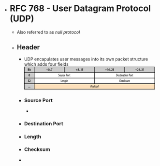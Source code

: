- # RFC 768 - User Datagram Protocol (UDP)
	- Also referred to as *null protocol*
	- ## Header
		- UDP encapulates user messages into its own packet structure which adds four fields
		  ![udp-header.png](../assets/udp-header_1684163111100_0.png)
		- ### Source Port
			-
		- ### Destination Port
		- ### Length
		- ### Checksum
		-